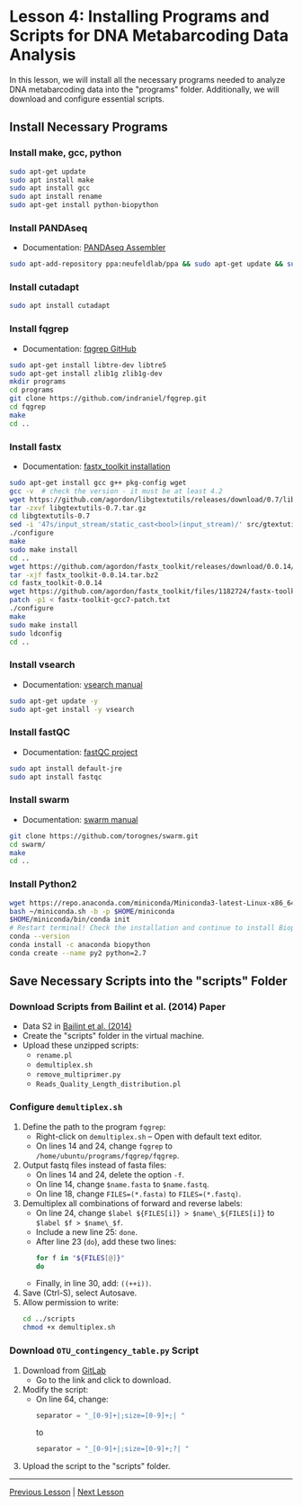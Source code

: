 # Lesson 4: Installing Programs and Scripts for DNA Metabarcoding Data Analysis

In this lesson, we will install all the necessary programs needed to analyze DNA metabarcoding data into the "programs" folder. Additionally, we will download and configure essential scripts.

## Install Necessary Programs

### Install make, gcc, python
```bash
sudo apt-get update
sudo apt install make
sudo apt install gcc
sudo apt install rename
sudo apt-get install python-biopython
```

### Install PANDAseq
- Documentation: [PANDAseq Assembler](https://github.com/neufeld/pandaseq/wiki/PANDAseq-Assembler)
```bash
sudo apt-add-repository ppa:neufeldlab/ppa && sudo apt-get update && sudo apt-get install pandaseq
```

### Install cutadapt
```bash
sudo apt install cutadapt
```

### Install fqgrep
- Documentation: [fqgrep GitHub](https://github.com/indraniel/fqgrep/wiki)
```bash
sudo apt-get install libtre-dev libtre5
sudo apt-get install zlib1g zlib1g-dev
mkdir programs
cd programs
git clone https://github.com/indraniel/fqgrep.git
cd fqgrep
make
cd ..
```

### Install fastx
- Documentation: [fastx_toolkit installation](http://hannonlab.cshl.edu/fastx_toolkit/install_ubuntu.txt)
```bash
sudo apt-get install gcc g++ pkg-config wget
gcc -v  # check the version - it must be at least 4.2
wget https://github.com/agordon/libgtextutils/releases/download/0.7/libgtextutils-0.7.tar.gz
tar -zxvf libgtextutils-0.7.tar.gz
cd libgtextutils-0.7
sed -i '47s/input_stream/static_cast<bool>(input_stream)/' src/gtextutils/text_line_reader.cpp
./configure
make
sudo make install
cd ..
wget https://github.com/agordon/fastx_toolkit/releases/download/0.0.14/fastx_toolkit-0.0.14.tar.bz2
tar -xjf fastx_toolkit-0.0.14.tar.bz2
cd fastx_toolkit-0.0.14
wget https://github.com/agordon/fastx_toolkit/files/1182724/fastx-toolkit-gcc7-patch.txt
patch -p1 < fastx-toolkit-gcc7-patch.txt
./configure
make
sudo make install
sudo ldconfig
cd ..
```

### Install vsearch
- Documentation: [vsearch manual](https://manpages.debian.org/stretch/vsearch/vsearch.1.en.html)
```bash
sudo apt-get update -y
sudo apt-get install -y vsearch
```

### Install fastQC
- Documentation: [fastQC project](https://www.bioinformatics.babraham.ac.uk/projects/fastqc/)
```bash
sudo apt install default-jre
sudo apt install fastqc
```

### Install swarm
- Documentation: [swarm manual](https://github.com/torognes/swarm/blob/master/man/swarm_manual.pdf)
```bash
git clone https://github.com/torognes/swarm.git
cd swarm/
make
cd ..
```

### Install Python2
```bash
wget https://repo.anaconda.com/miniconda/Miniconda3-latest-Linux-x86_64.sh -O ~/miniconda.sh
bash ~/miniconda.sh -b -p $HOME/miniconda
$HOME/miniconda/bin/conda init
# Restart terminal! Check the installation and continue to install Biophyton
conda --version
conda install -c anaconda biopython
conda create --name py2 python=2.7
```

## Save Necessary Scripts into the "scripts" Folder

### Download Scripts from Bailint et al. (2014) Paper
- Data S2 in [Bailint et al. (2014)](https://onlinelibrary.wiley.com/doi/full/10.1002/ece3.1107)
- Create the "scripts" folder in the virtual machine.
- Upload these unzipped scripts:
  - `rename.pl`
  - `demultiplex.sh`
  - `remove_multiprimer.py`
  - `Reads_Quality_Length_distribution.pl`

### Configure `demultiplex.sh`
1. Define the path to the program `fqgrep`:
   - Right-click on `demultiplex.sh` – Open with default text editor.
   - On lines 14 and 24, change `fqgrep` to `/home/ubuntu/programs/fqgrep/fqgrep`.
2. Output fastq files instead of fasta files:
   - On lines 14 and 24, delete the option `-f`.
   - On line 14, change `$name.fasta` to `$name.fastq`.
   - On line 18, change `FILES=(*.fasta)` to `FILES=(*.fastq)`.
3. Demultiplex all combinations of forward and reverse labels:
   - On line 24, change `$label ${FILES[i]} > $name\_${FILES[i]}` to `$label $f > $name\_$f`.
   - Include a new line 25: `done`.
   - After line 23 (`do`), add these two lines:
     ```bash
     for f in "${FILES[@]}"
     do 
     ```
   - Finally, in line 30, add: `((++i))`.
4. Save (Ctrl-S), select Autosave.
5. Allow permission to write:
   ```bash
   cd ../scripts
   chmod +x demultiplex.sh
   ```

### Download `OTU_contingency_table.py` Script
1. Download from [GitLab](https://gitlab.mbb.cnrs.fr/edna/bash_swarm/-/blob/master/scripts/OTU_contingency_table.py)
   - Go to the link and click to download.
2. Modify the script:
   - On line 64, change:
     ```python
     separator = "_[0-9]+|;size=[0-9]+;| "
     ```
     to
     ```python
     separator = "_[0-9]+|;size=[0-9]+;?| "
     ```
3. Upload the script to the "scripts" folder.

---

[Previous Lesson](../lesson3/lesson3.md) | [Next Lesson](../lesson5/lesson5.md)
